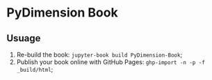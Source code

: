 # PyDimension Book

## Usuage
1. Re-build the book: `jupyter-book build PyDimension-Book`;
2. Publish your book online with GitHub Pages: `ghp-import -n -p -f _build/html`;